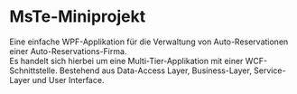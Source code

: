 # MsTe-Miniprojekt

Eine einfache WPF-Applikation für die Verwaltung von Auto-Reservationen einer Auto-Reservations-Firma.  
Es handelt sich hierbei um eine Multi-Tier-Applikation mit einer WCF-Schnittstelle.
Bestehend aus Data-Access Layer, Business-Layer, Service-Layer und User Interface.